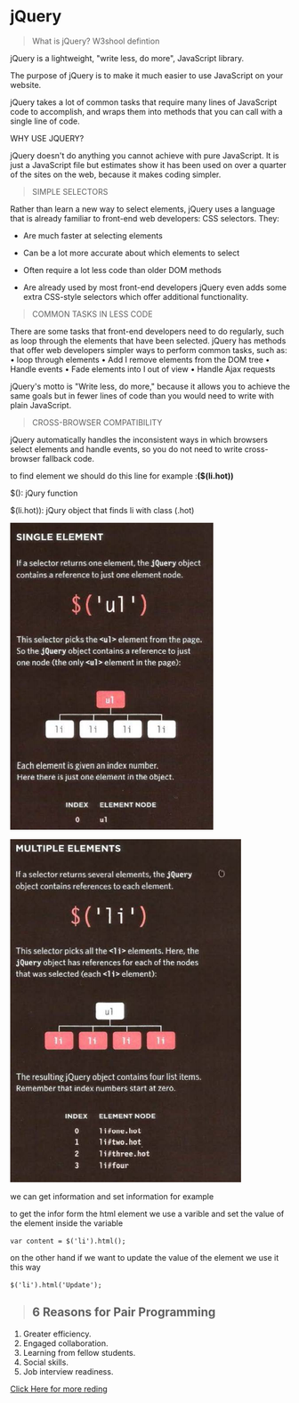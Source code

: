 # jQuery

> What is jQuery?
W3shool defintion

jQuery is a lightweight, "write less, do more", JavaScript library.

The purpose of jQuery is to make it much easier to use JavaScript on your website.

jQuery takes a lot of common tasks that require many lines of JavaScript code to accomplish, and wraps them into methods that you can call with a single line of code.


WHY USE JQUERY?


jQuery doesn't do anything you cannot achieve with pure JavaScript. 
It is just a JavaScript file but estimates show it has been used on over a 
quarter of the sites on the web, because it makes coding simpler. 

> SIMPLE SELECTORS

Rather than learn a new way to select elements, 
jQuery uses a language that is already familiar to 
front-end web developers: CSS selectors. They: 
- Are much faster at selecting elements

- Can be a lot more accurate about which elements 
to select 

- Often require a lot less code than older DOM 
methods 

- Are already used by most front-end developers 
jQuery even adds some extra CSS-style selectors 
which offer additional functionality. 

>  COMMON TASKS IN LESS CODE

There are some tasks that front-end developers 
need to do regularly, such as loop through the 
elements that have been selected. 
jQuery has methods that offer web developers 
simpler ways to perform common tasks, such as: 
• loop through elements 
• Add I remove elements from the DOM tree 
• Handle events 
• Fade elements into I out of view 
• Handle Ajax requests 

jQuery's motto is "Write less, do more," because it allows you to achieve 
the same goals but in fewer lines of code than you would need to write 
with plain JavaScript. 

> CROSS-BROWSER COMPATIBILITY 

jQuery automatically handles the inconsistent ways 
in which browsers select elements and handle 
events, so you do not need to write cross-browser 
fallback code. 


to find element we should do this line for example :**($(li.hot))**

$(): jQury function

$(li.hot)): jQury object that finds li with class (.hot)

![](pic/jqurey-s.PNG)


![](pic/lquery-m.PNG)


we can get information and set information for example

to get the infor form the html element we use a varible and set the value of the element inside the variable

`var content = $('li').html();`

on the other hand if we want to update the value of the element  we use it this way 

`$('li').html('Update');`


> ## 6 Reasons for Pair Programming

1. Greater efficiency.
1. Engaged collaboration.
1. Learning from fellow students.
1. Social skills.
1. Job interview readiness.







[Click Here for more reding](lab02b.md)